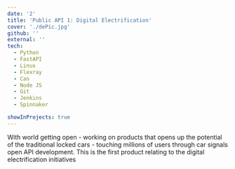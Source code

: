 ```yaml
---
date: '2'
title: 'Public API 1: Digital Electrification'
cover: './dePic.jpg'
github: ''
external: ''
tech:
  - Python
  - FastAPI
  - Linux
  - Flexray
  - Can
  - Node JS
  - Git
  - Jenkins
  - Spinnaker

showInProjects: true
---
```


With world getting open - working on products that opens up the potential of the traditional locked cars - touching millions of users through car signals open API development. This is the first product relating to the digital electrification initiatives
